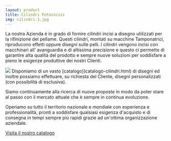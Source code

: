 ```yaml
---
layout: product
title: Cilindri Fotoincisi
img: cilindri-1.jpg
---
```


La nostra Azienda è in grado di fornire cilindri incisi a disegno utilizzati per la rifinizione del pellame. Questi cilindri, montati su macchine Tamponatrici, riproducono effetti oppure disegni sulle pelli. I cilindri vengono incisi con macchinari all’ avanguardia e di altissima precisione e questo ci permette di garantire alta qualità del prodotto e sempre nuove soluzioni per soddisfare a pieno le esigenze produttive dei nostri Clienti.

<img class="img-left" src="{{ site.url }}/assets/img/photo/cilindri-esempi.jpg">
Disponiamo di un vasto [catalogo](catalogo-cilindri.html) di disegni ed inoltre possiamo effettuare, su richiesta del Cliente, disegni personalizzati (con possibilità di esclusiva).

Siamo continuamente alla ricerca di nuove proposte in modo da poter stare al passo con il mercato
attuale che è sempre in continua evoluzione.

Operiamo su tutto il territorio nazionale e mondiale con esperienza e professionalità, pronti a soddisfare qualsiasi esigenza d'acquisto e di consegna in tempi sempre più rapidi grazie ad
un'ottima organizzazione aziendale.

<span class="title-xs"><a href="rollers-catalog.html">Visita il nostro catalogo</a></span>

